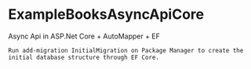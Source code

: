 # ExampleBooksAsyncApiCore
 Async Api in ASP.Net Core + AutoMapper + EF

    Run add-migration InitialMigration on Package Manager to create the initial database structure through EF Core.